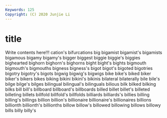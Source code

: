 ```yaml
---
Keywords: 125
Copyright: (C) 2020 Junjie Li
---
```


# title

Write contents here!!!
cation's 
bifurcations
big 
bigamist 
bigamist's 
bigamists 
bigamous 
bigamy 
bigamy's 
bigger 
biggest 
biggie
biggie's 
biggies 
bighearted 
bighorn 
bighorn's 
bighorns 
bight 
bight's 
bights 
bigmouth
bigmouth's 
bigmouths 
bigness 
bigness's 
bigot 
bigot's 
bigoted 
bigotries 
bigotry 
bigotry's
bigots 
bigwig 
bigwig's 
bigwigs 
bike 
bike's 
biked 
biker 
biker's 
bikers
bikes 
biking 
bikini 
bikini's 
bikinis 
bilateral 
bilaterally 
bile 
bile's 
bilge
bilge's 
bilges 
bilingual 
bilingual's 
bilinguals 
bilious 
bilk 
bilked 
bilking 
bilks
bill 
bill's 
billboard 
billboard's 
billboards 
billed 
billet 
billet's 
billeted 
billeting
billets 
billfold 
billfold's 
billfolds 
billiards 
billiards's 
billies 
billing 
billing's 
billings
billion 
billion's 
billionaire 
billionaire's 
billionaires 
billions 
billionth 
billionth's 
billionths 
billow
billow's 
billowed 
billowing 
billows 
billowy 
bills 
billy 
billy's 
